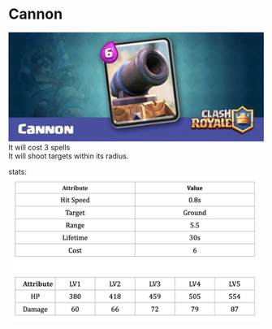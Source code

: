 # Cannon

![Cannon Card](../cards/Cannon.png)<br>
It will cost 3 spells <br>
It will shoot targets within its radius.<br>

stats: <br>
![Barbarians Stats](../stats/Cannon.png)
